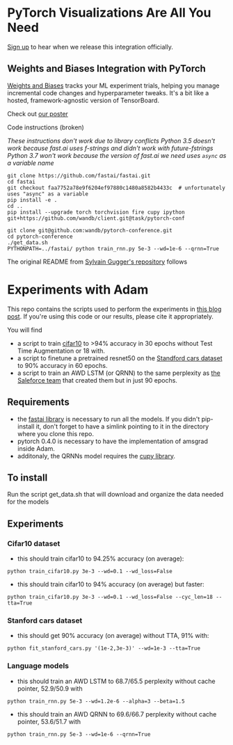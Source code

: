 # PyTorch Visualizations Are All You Need

[Sign up](https://wandb.typeform.com/to/mtL4L4) to hear when we release this integration officially.

## Weights and Biases Integration with PyTorch

[Weights and Biases](wandb.com) tracks your ML experiment trials, helping you manage incremental code changes and hyperparameter tweaks. It's a bit like a hosted, framework-agnostic version of TensorBoard.

Check out [our poster](wandb-pytorch-conf-poster.pdf)

Code instructions (broken)

*These instructions don't work due to library conflicts*
*Python 3.5 doesn't work because fast.ai uses f-strings and didn't work with future-fstrings*
*Python 3.7 won't work because the version of fast.ai we need uses `async` as a variable name*

```Shell
git clone https://github.com/fastai/fastai.git
cd fastai
git checkout faa7752a78e9f6204ef97880c1480a8582b4433c  # unfortunately uses "async" as a variable
pip install -e .
cd ..
pip install --upgrade torch torchvision fire cupy ipython git+https://github.com/wandb/client.git@task/pytorch-conf

git clone git@github.com:wandb/pytorch-conference.git
cd pytorch-conference
./get_data.sh
PYTHONPATH=../fastai/ python train_rnn.py 5e-3 --wd=1e-6 --qrnn=True
```

The original README from [Sylvain Gugger's repository](https://github.com/sgugger/Adam-experiments) follows

# Experiments with Adam

This repo contains the scripts used to perform the experiments in [this blog post](http://www.fast.ai/2018/07/02/adam-weight-decay/). If you're using this code or our results, please cite it appropriately. 

You will find
- a script to train [cifar10](https://www.cs.toronto.edu/~kriz/cifar.html) to >94% accuracy in 30 epochs without Test Time Augmentation or 18 with.
- a script to finetune a pretrained resnet50 on the [Standford cars dataset](https://ai.stanford.edu/~jkrause/cars/car_dataset.html) to 90% accuracy in 60 epochs.
- a script to train an AWD LSTM (or QRNN) to the same perplexity as [the Saleforce team](https://github.com/salesforce/awd-lstm-lm) that created them but in just 90 epochs.

## Requirements

- the [fastai library](https://github.com/fastai/fastai) is necessary to run all the models. If you didn't pip-install it, don't forget to have a simlink pointing to it in the directory where you clone this repo.
- pytorch 0.4.0 is necessary to have the implementation of amsgrad inside Adam.
- additonaly, the QRNNs model requires the [cupy library](https://github.com/cupy/cupy).

## To install

Run the script get_data.sh that will download and organize the data needed for the models

## Experiments

### Cifar10 dataset

- this should train cifar10 to 94.25% accuracy (on average):
```
python train_cifar10.py 3e-3 --wd=0.1 --wd_loss=False
```
- this should train cifar10 to 94% accuracy (on average) but faster:
```
python train_cifar10.py 3e-3 --wd=0.1 --wd_loss=False --cyc_len=18 --tta=True
```

### Stanford cars dataset

- this should get 90% accuracy (on average) without TTA, 91% with:
```
python fit_stanford_cars.py '(1e-2,3e-3)' --wd=1e-3 --tta=True
```

### Language models

- this should train an AWD LSTM to 68.7/65.5 perplexity without cache pointer, 52.9/50.9 with
```
python train_rnn.py 5e-3 --wd=1.2e-6 --alpha=3 --beta=1.5
```

- this should train an AWD QRNN to 69.6/66.7 perplexity without cache pointer, 53.6/51.7 with
```
python train_rnn.py 5e-3 --wd=1e-6 --qrnn=True
```


